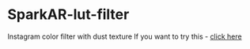 # SparkAR-lut-filter
 Instagram color filter with dust texture
 If you want to try this - [click here](https://instagram.com/a/r/?effect_id=220662588950190)
